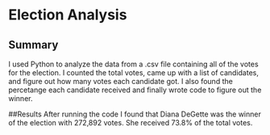 # Election Analysis

## Summary
I used Python to analyze the data from a .csv file containing all of the votes for the election. I counted the total votes, came up with a list of candidates, and figure out how many votes each candidate got. I also found the percetange each candidate received and finally wrote code to figure out the winner.

##Results
After running the code I found that Diana DeGette was the winner of the election with 272,892 votes. She received 73.8% of the total votes.
